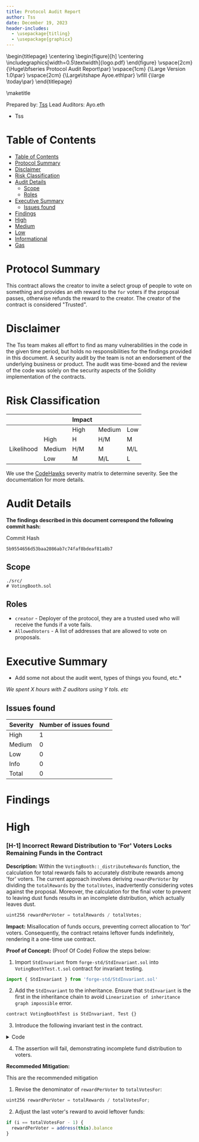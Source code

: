 ```yaml
---
title: Protocol Audit Report
author: Tss
date: December 19, 2023
header-includes:
  - \usepackage{titling}
  - \usepackage{graphicx}
---
```


\begin{titlepage}
\centering
\begin{figure}[h]
\centering
\includegraphics[width=0.5\textwidth]{logo.pdf}
\end{figure}
\vspace{2cm}
{\Huge\bfseries Protocol Audit Report\par}
\vspace{1cm}
{\Large Version 1.0\par}
\vspace{2cm}
{\Large\itshape Ayoe.eth\par}
\vfill
{\large \today\par}
\end{titlepage}

\maketitle

<!-- Your report starts here! -->

Prepared by: [Tss](https://github.com/Ayodeji63)
Lead Auditors: Ayo.eth

- Tss

# Table of Contents

- [Table of Contents](#table-of-contents)
- [Protocol Summary](#protocol-summary)
- [Disclaimer](#disclaimer)
- [Risk Classification](#risk-classification)
- [Audit Details](#audit-details)
  - [Scope](#scope)
  - [Roles](#roles)
- [Executive Summary](#executive-summary)
  - [Issues found](#issues-found)
- [Findings](#findings)
- [High](#high)
- [Medium](#medium)
- [Low](#low)
- [Informational](#informational)
- [Gas](#gas)

# Protocol Summary

This contract allows the creator to invite a select group of people to vote on something and provides an eth reward to the `for` voters if the proposal passes, otherwise refunds the reward to the creator. The creator of the contract is considered "Trusted".

# Disclaimer

The Tss team makes all effort to find as many vulnerabilities in the code in the given time period, but holds no responsibilities for the findings provided in this document. A security audit by the team is not an endorsement of the underlying business or product. The audit was time-boxed and the review of the code was solely on the security aspects of the Solidity implementation of the contracts.

# Risk Classification

|            |        | Impact |        |     |
| ---------- | ------ | ------ | ------ | --- |
|            |        | High   | Medium | Low |
|            | High   | H      | H/M    | M   |
| Likelihood | Medium | H/M    | M      | M/L |
|            | Low    | M      | M/L    | L   |

We use the [CodeHawks](https://docs.codehawks.com/hawks-auditors/how-to-evaluate-a-finding-severity) severity matrix to determine severity. See the documentation for more details.

# Audit Details

**The findings described in this document correspond the following commit hash:**

Commit Hash

```
5b9554656d53baa2086ab7c74faf8bdeaf81a8b7
```

## Scope

```
./src/
# VotingBooth.sol
```

## Roles

- `creator` - Deployer of the protocol, they are a trusted used who will receive the funds if a vote fails.
- `AllowedVoters` - A list of addresses that are allowed to vote on proposals.

# Executive Summary

- Add some not about the audit went, types of things you found, etc.\*

_We spent X hours with Z auditors using Y tols. etc_

## Issues found

| Severity | Number of issues found |
| -------- | ---------------------- |
| High     | 1                      |
| Medium   | 0                      |
| Low      | 0                      |
| Info     | 0                      |
| Total    | 0                      |

# Findings

# High

### [H-1] Incorrect Reward Distribution to 'For' Voters Locks Remaining Funds in the Contract

**Description:** Within the `VotingBooth::_distributeRewards` function, the calculation for total rewards fails to accurately distribute rewards among 'for' voters. The current approach involves deriving `rewardPerVoter` by dividing the `totalRewards` by the `totalVotes`, inadvertently considering votes against the proposal. Moreover, the calculation for the final voter to prevent to leaving dust funds results in an incomplete distribution, which actually leaves dust.

```javascript
uint256 rewardPerVoter = totalRewards / totalVotes;
```

**Impact:** Misallocation of funds occurs, preventing correct allocation to 'for' voters. Consequently, the contract retains leftover funds indefinitely, rendering it a one-time use contract.

**Proof of Concept:** (Proof Of Code)
Follow the steps below:

1. Import `StdInvariant` from `forge-std/StdInvariant.sol` into `VotingBoothTest.t.sol` contract for invariant testing.

```javascript
import { StdInvariant } from 'forge-std/StdInvariant.sol'
```

2. Add the `StdInvariant` to the inheritance. Ensure that `StdInvariant` is the first in the inheritance chain to avoid `Linearization of inheritance graph impossible` error.

```javascript
contract VotingBoothTest is StdInvariant, Test {}
```

3. Introduce the following invariant test in the contract.

<details>
<summary>Code</summary>

```javascript
  function invariant_booth_balance_must_be_correct() public view {
        if (booth.isActive()) {
            assert(address(booth).balance == ETH_REWARD);
        } else {
            console.log("Voting Booth Balance: ", address(booth).balance);
            assert(address(booth).balance == 0);
        }
    }

```

</details>

4. The assertion will fail, demonstrating incomplete fund distribution to voters.

**Recommeded Mitigation:**

This are the recommended mitigation

1. Revise the denominator of `rewardPerVoter` to `totalVotesFor`:

```javascript
uint256 rewardPerVoter = totalRewards / totalVotesFor;
```

2. Adjust the last voter's reward to avoid leftover funds:

```javascript
if (i == totalVotesFor - 1) {
  rewardPerVoter = address(this).balance
}
```
